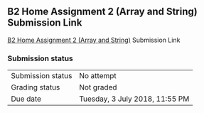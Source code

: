 <h2>B2 Home Assignment 2 (Array and String) Submission Link</h2><a href="..%5Cfile%5CB2%20Home%20Assignment%202%20%28Array%20and%20String%29.docx">B2 Home Assignment 2 (Array and String)</a> Submission Link<br />

<h3>Submission status</h3><table>
<tbody><tr>
<td>Submission status</td>
<td>No attempt</td>
</tr>
<tr>
<td>Grading status</td>
<td>Not graded</td>
</tr>
<tr>
<td>Due date</td>
<td>Tuesday, 3 July 2018, 11:55 PM</td>
</tr>

</tbody>
</table>



